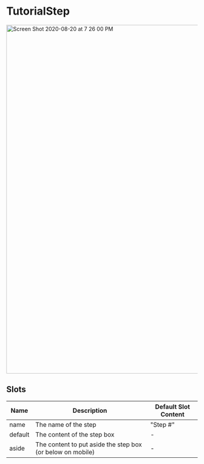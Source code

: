 # TutorialStep

<img width="915" alt="Screen Shot 2020-08-20 at 7 26 00 PM" src="https://user-images.githubusercontent.com/611996/90838647-03776580-e31b-11ea-8e27-00bdcb700dbe.png">

## Slots

<!-- @vuese:TutorialStep:slots:start -->
|Name|Description|Default Slot Content|
|---|---|---|
|name|The name of the step|"Step #"|
|default|The content of the step box|-|
|aside|The content to put aside the step box (or below on mobile)|-|

<!-- @vuese:TutorialStep:slots:end -->


